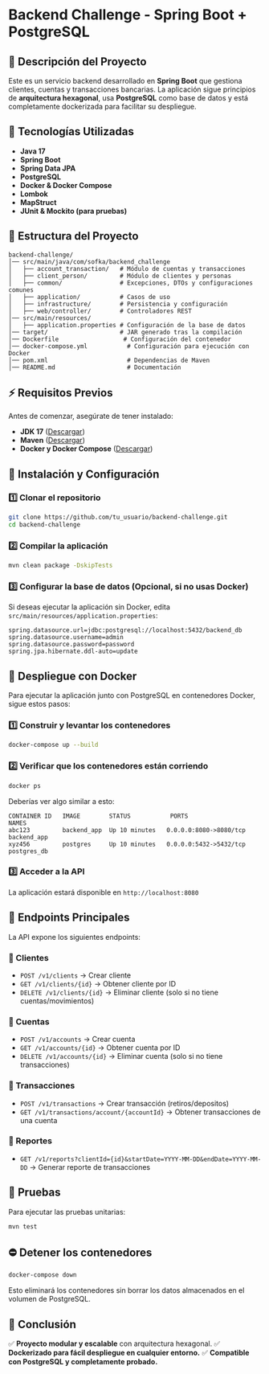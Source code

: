 # Backend Challenge - Spring Boot + PostgreSQL

## 📌 Descripción del Proyecto

Este es un servicio backend desarrollado en **Spring Boot** que gestiona clientes, cuentas y transacciones bancarias. La aplicación sigue principios de **arquitectura hexagonal**, usa **PostgreSQL** como base de datos y está completamente dockerizada para facilitar su despliegue.

## 🚀 Tecnologías Utilizadas

- **Java 17**
- **Spring Boot**
- **Spring Data JPA**
- **PostgreSQL**
- **Docker & Docker Compose**
- **Lombok**
- **MapStruct**
- **JUnit & Mockito (para pruebas)**

## 📂 Estructura del Proyecto

```
backend-challenge/
│── src/main/java/com/sofka/backend_challenge
│   ├── account_transaction/   # Módulo de cuentas y transacciones
│   ├── client_person/         # Módulo de clientes y personas
│   ├── common/                # Excepciones, DTOs y configuraciones comunes
│   ├── application/           # Casos de uso
│   ├── infrastructure/        # Persistencia y configuración
│   ├── web/controller/        # Controladores REST
│── src/main/resources/
│   ├── application.properties # Configuración de la base de datos
│── target/                    # JAR generado tras la compilación
│── Dockerfile                  # Configuración del contenedor
│── docker-compose.yml           # Configuración para ejecución con Docker
│── pom.xml                      # Dependencias de Maven
│── README.md                    # Documentación
```

## ⚡ Requisitos Previos

Antes de comenzar, asegúrate de tener instalado:

- **JDK 17** ([Descargar](https://adoptium.net/))
- **Maven** ([Descargar](https://maven.apache.org/download.cgi))
- **Docker y Docker Compose** ([Descargar](https://www.docker.com/get-started))

## 🔧 Instalación y Configuración

### 1️⃣ Clonar el repositorio

```sh
git clone https://github.com/tu_usuario/backend-challenge.git
cd backend-challenge
```

### 2️⃣ Compilar la aplicación

```sh
mvn clean package -DskipTests
```

### 3️⃣ Configurar la base de datos (Opcional, si no usas Docker)

Si deseas ejecutar la aplicación sin Docker, edita `src/main/resources/application.properties`:

```properties
spring.datasource.url=jdbc:postgresql://localhost:5432/backend_db
spring.datasource.username=admin
spring.datasource.password=password
spring.jpa.hibernate.ddl-auto=update
```

## 🐳 Despliegue con Docker

Para ejecutar la aplicación junto con PostgreSQL en contenedores Docker, sigue estos pasos:

### 1️⃣ Construir y levantar los contenedores

```sh
docker-compose up --build
```

### 2️⃣ Verificar que los contenedores están corriendo

```sh
docker ps
```

Deberías ver algo similar a esto:

```
CONTAINER ID   IMAGE        STATUS           PORTS                  NAMES
abc123         backend_app  Up 10 minutes   0.0.0.0:8080->8080/tcp  backend_app
xyz456         postgres     Up 10 minutes   0.0.0.0:5432->5432/tcp  postgres_db
```

### 3️⃣ Acceder a la API

La aplicación estará disponible en `http://localhost:8080`

## 📌 Endpoints Principales

La API expone los siguientes endpoints:

### **🔹 Clientes**

- `POST /v1/clients` → Crear cliente
- `GET /v1/clients/{id}` → Obtener cliente por ID
- `DELETE /v1/clients/{id}` → Eliminar cliente (solo si no tiene cuentas/movimientos)

### **🔹 Cuentas**

- `POST /v1/accounts` → Crear cuenta
- `GET /v1/accounts/{id}` → Obtener cuenta por ID
- `DELETE /v1/accounts/{id}` → Eliminar cuenta (solo si no tiene transacciones)

### **🔹 Transacciones**

- `POST /v1/transactions` → Crear transacción (retiros/depositos)
- `GET /v1/transactions/account/{accountId}` → Obtener transacciones de una cuenta

### **🔹 Reportes**

- `GET /v1/reports?clientId={id}&startDate=YYYY-MM-DD&endDate=YYYY-MM-DD` → Generar reporte de transacciones

## 🧪 Pruebas

Para ejecutar las pruebas unitarias:

```sh
mvn test
```

## ⛔ Detener los contenedores

```sh
docker-compose down
```

Esto eliminará los contenedores sin borrar los datos almacenados en el volumen de PostgreSQL.

## 🎯 Conclusión

✅ **Proyecto modular y escalable** con arquitectura hexagonal. ✅ **Dockerizado para fácil despliegue en cualquier entorno.** ✅ **Compatible con PostgreSQL y completamente probado.**

